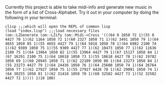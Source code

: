 Currently this project is able to take midi-info and generate new music in the form of a list of Cross-Alphabet. Try it out in your computer by doing the following in your terminal:
```
clisp ;;;which will open the REPL of common lisp
(load "index.lisp") ;;;load necessary files
(om::LZGenerate (om::LZify (om::Midi->Cross '(((64 0 1050 72 1)(55 0 4427 70 1)(62 1164 1050 72 1)(60 2327 1050 71 1)(62 3491 1050 79 1)(64 4655 1050 85 1)(55 4655 4427 79 1)(64 5818 1050 78 1)(64 6982 2100 74 1)(62 9309 1050 75 1)(55 9309 4427 77 1)(62 10473 1050 77 1)(62 11636 2100 75 1)(64 13964 1050 82 1)(55 13964 4427 79 1)(67 15127 1050 84 1)(67 16291 2100 75 1)(64 18618 1050 73 1)(55 18618 4427 78 1)(62 19782 1050 69 1)(60 20945 1050 71 1)(62 22109 1050 80 1)(64 23273 1050 84 1)(55 23273 4427 79 1)(64 24436 1050 76 1)(64 25600 1050 74 1)(64 26764 1050 77 1)(62 27927 1050 75 1)(55 27927 4428 78 1)(62 29091 1050 74 1)(64 30255 1050 81 1)(62 31418 1050 70 1)(60 32582 4427 73 1)(52 32582 4427 72 1)))) 1)10 100)
```